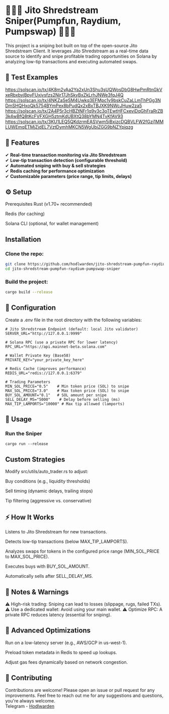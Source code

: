 # 🚀🚀🚀 Jito Shredstream Sniper(Pumpfun, Raydium, Pumpswap) 🚀🚀🚀

This project is a sniping bot built on top of the open-source Jito Shredstream Client. It leverages Jito Shredstream as a real-time data source to identify and snipe profitable trading opportunities on Solana by analyzing low-tip transactions and executing automated swaps.

## 🚧 Test Examples
https://solscan.io/tx/4K8m2yAa2Ya2xUn3Shu3sUQWosDbG8HwPmRtnGkVxeRbxbyjBpyFUxjvsfzs2Njr17JhSkyBxZkLrhJNWe3fqJ4Q
https://solscan.io/tx/4NKZaSeSM4Uwkq3EFMpc1v9bskCuZaLLmThPGg3NDmSHQHxoQk5754BYmPex8bPudQx2xBxTBJXK9NWcJHuw2za5
https://solscan.io/tx/2A4P5r3cHBZtNFr1q9v3c3oTEwtHFCxeviDqGhFraRrZB3k4wBfQ8tKcFVFXGH5ztmKdUBXtQ38bYMN4TvKfAV93
https://solscan.io/tx/3KU1LEQ5QKdzrmEASVwm5iBxjzcDQBVLFW2fGzj1MMLUWEmqETMjZjdEL7VztDymhMKCN5WgUbiZGG9bNZYpiqzg

## 🚀 Features
✔ <b>Real-time transaction monitoring via Jito Shredstream</b>
<br>
✔ <b>Low-tip transaction detection (configurable threshold)</b>
<br>
✔ <b>Automated sniping with buy & sell strategies</b>
<br>
✔ <b>Redis caching for performance optimization</b>
<br>
✔ <b>Customizable parameters (price range, tip limits, delays)</b>
<br>

## ⚙️ Setup
Prerequisites
Rust (v1.70+ recommended)

Redis (for caching)

Solana CLI (optional, for wallet management)

## Installation

### Clone the repo:

```bash
git clone https://github.com/hodlwarden/jito-shredstream-pumpfun-raydium-pumpswap-sniper.git
cd jito-shredstream-pumpfun-raydium-pumpswap-sniper
```

### Build the project:

```bash
cargo build --release
```

## 🔧 Configuration
Create a .env file in the root directory with the following variables:

```
# Jito Shredstream Endpoint (default: local Jito validator)
SERVER_URL="http://127.0.0.1:9999"

# Solana RPC (use a private RPC for lower latency)
RPC_URL="https://api.mainnet-beta.solana.com"

# Wallet Private Key (Base58)
PRIVATE_KEY="your_private_key_here"

# Redis Cache (improves performance)
REDIS_URL="redis://127.0.0.1:6379"

# Trading Parameters
MIN_SOL_PRICE="0.5"    # Min token price (SOL) to snipe
MAX_SOL_PRICE="3.0"    # Max token price (SOL) to snipe
BUY_SOL_AMOUNT="0.1"   # SOL amount per snipe
SELL_DELAY_MS="5000"    # Delay before selling (ms)
MAX_TIP_LAMPORTS="10000" # Max tip allowed (lamports)
```

## 🚀 Usage

### Run the Sniper
```
cargo run --release
```
## Custom Strategies
Modify src/utils/auto_trader.rs to adjust:

Buy conditions (e.g., liquidity thresholds)

Sell timing (dynamic delays, trailing stops)

Tip filtering (aggressive vs. conservative)

## ⚡ How It Works
Listens to Jito Shredstream for new transactions.

Detects low-tip transactions (below MAX_TIP_LAMPORTS).

Analyzes swaps for tokens in the configured price range (MIN_SOL_PRICE to MAX_SOL_PRICE).

Executes buys with BUY_SOL_AMOUNT.

Automatically sells after SELL_DELAY_MS.

## 📌 Notes & Warnings
⚠ High-risk trading: Sniping can lead to losses (slippage, rugs, failed TXs).
⚠ Use a dedicated wallet: Avoid using your main wallet.
⚠ Optimize RPC: A private RPC reduces latency (essential for sniping).

## 🔄 Advanced Optimizations
Run on a low-latency server (e.g., AWS/GCP in us-west-1).

Preload token metadata in Redis to speed up lookups.

Adjust gas fees dynamically based on network congestion.

## 🤝 Contributing
Contributions are welcome! Please open an issue or pull request for any improvements.
Feel free to reach out me for any suggestions and questions, you're always welcome.
<br>
Telegram - [Hodlwarden](https://t.me/hodlwarden)
